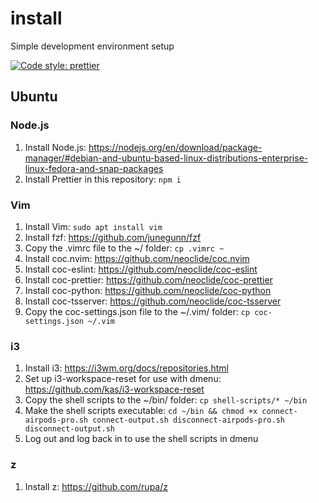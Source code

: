 # install

Simple development environment setup

[![Code style: prettier](https://img.shields.io/badge/code_style-prettier-ff69b4.svg?style=flat-square)](https://github.com/prettier/prettier)

## Ubuntu

### Node.js

1. Install Node.js: https://nodejs.org/en/download/package-manager/#debian-and-ubuntu-based-linux-distributions-enterprise-linux-fedora-and-snap-packages
2. Install Prettier in this repository: `npm i`

### Vim

1. Install Vim: `sudo apt install vim`
2. Install fzf: https://github.com/junegunn/fzf
3. Copy the .vimrc file to the ~/ folder: `cp .vimrc ~`
4. Install coc.nvim: https://github.com/neoclide/coc.nvim
5. Install coc-eslint: https://github.com/neoclide/coc-eslint
6. Install coc-prettier: https://github.com/neoclide/coc-prettier
7. Install coc-python: https://github.com/neoclide/coc-python
8. Install coc-tsserver: https://github.com/neoclide/coc-tsserver
9. Copy the coc-settings.json file to the ~/.vim/ folder: `cp coc-settings.json ~/.vim`

### i3

1. Install i3: https://i3wm.org/docs/repositories.html
2. Set up i3-workspace-reset for use with dmenu: https://github.com/kas/i3-workspace-reset
3. Copy the shell scripts to the ~/bin/ folder: `cp shell-scripts/* ~/bin`
4. Make the shell scripts executable: `cd ~/bin && chmod +x connect-airpods-pro.sh connect-output.sh disconnect-airpods-pro.sh disconnect-output.sh`
5. Log out and log back in to use the shell scripts in dmenu

### z

1. Install z: https://github.com/rupa/z
